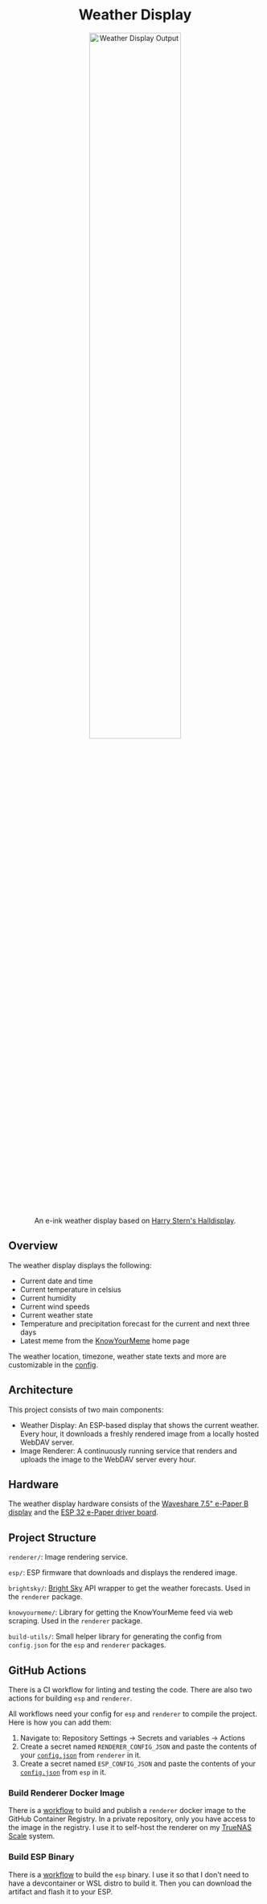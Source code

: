 <div align="center">
	<h1>Weather Display</h1>
	<image src="https://github.com/user-attachments/assets/e84c1bba-f061-47e3-adb1-d1f186970022" alt="Weather Display Output" width="60%">
	<p>An e-ink weather display based on <a href="https://github.com/boustrophedon/eink-esp-weather-display">Harry Stern's Halldisplay</a>.</p>
</div>

## Overview

The weather display displays the following:

- Current date and time
- Current temperature in celsius
- Current humidity
- Current wind speeds
- Current weather state
- Temperature and precipitation forecast for the current and next three days
- Latest meme from the [KnowYourMeme](https://knowyourmeme.com/) home page

The weather location, timezone, weather state texts and more are customizable in the [config](./renderer/example-config.json).

## Architecture

This project consists of two main components:

- Weather Display: An ESP-based display that shows the current weather. Every hour, it downloads a freshly rendered image from a locally hosted WebDAV server.
- Image Renderer: A continuously running service that renders and uploads the image to the WebDAV server every hour.

## Hardware

The weather display hardware consists of the [Waveshare 7.5" e-Paper B display](https://www.waveshare.com/7.5inch-e-paper-b.htm) and the [ESP 32 e-Paper driver board](https://www.waveshare.com/e-paper-esp32-driver-board.htm).

## Project Structure

`renderer/`: Image rendering service.

`esp/`: ESP firmware that downloads and displays the rendered image.

`brightsky/`: [Bright Sky](https://brightsky.dev/) API wrapper to get the weather forecasts. Used in the `renderer` package.

`knowyourmeme/`: Library for getting the KnowYourMeme feed via web scraping. Used in the `renderer` package.

`build-utils/`: Small helper library for generating the config from `config.json` for the `esp` and `renderer` packages.

## GitHub Actions

There is a CI workflow for linting and testing the code.
There are also two actions for building `esp` and `renderer`.

All workflows need your config for `esp` and `renderer` to compile the project.
Here is how you can add them:

1. Navigate to: Repository Settings → Secrets and variables → Actions
2. Create a secret named `RENDERER_CONFIG_JSON` and paste the contents of your [`config.json`](./renderer/example-config.json) from `renderer` in it.
3. Create a secret named `ESP_CONFIG_JSON` and paste the contents of your [`config.json`](./renderer/example-config.json) from `esp` in it.

### Build Renderer Docker Image

There is a [workflow](./.github/workflows/build-renderer-docker.yml) to build and publish a `renderer` docker image to the GitHub Container Registry. In a private repository, only you have access to the image in the registry.
I use it to self-host the renderer on my [TrueNAS Scale](https://www.truenas.com/truenas-scale/) system.

### Build ESP Binary

There is a [workflow](./.github/workflows/build-esp.yml) to build the `esp` binary.
I use it so that I don't need to have a devcontainer or WSL distro to build it.
Then you can download the artifact and flash it to your ESP.
